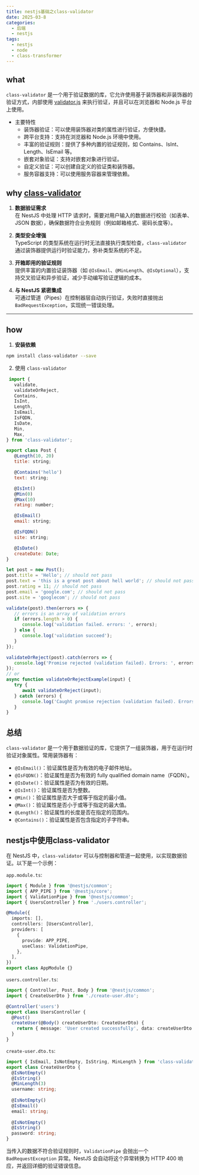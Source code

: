 ```yaml
---
title: nestjs基础之class-validator
date: 2025-03-8
categories:
  - 后端
  - nestjs
tags:
  - nestjs
  - node
  - class-transformer
---
```


## what
`class-validator` 是一个用于验证数据的库，它允许使用基于装饰器和非装饰器的验证方式，内部使用 [validator.js](https://github.com/validatorjs/validator.js) 来执行验证，并且可以在浏览器和 Node.js 平台上使用。

+ 主要特性
  + 装饰器验证：可以使用装饰器对类的属性进行验证，方便快捷。
  + 跨平台支持：支持在浏览器和 Node.js 环境中使用。
  + 丰富的验证规则：提供了多种内置的验证规则，如 Contains、IsInt、Length、IsEmail 等。
  + 嵌套对象验证：支持对嵌套对象进行验证。
  + 自定义验证：可以创建自定义的验证类和装饰器。
  + 服务容器支持：可以使用服务容器来管理依赖。

## why [class-validator](https://github.com/typestack/class-validator)

1. **数据验证需求**  
   在 NestJS 中处理 HTTP 请求时，需要对用户输入的数据进行校验（如表单、JSON 数据），确保数据符合业务规则（例如邮箱格式、密码长度等）。

2. **类型安全增强**  
   TypeScript 的类型系统在运行时无法直接执行类型检查，`class-validator` 通过装饰器提供运行时验证能力，弥补类型系统的不足。

3. **开箱即用的验证规则**  
   提供丰富的内置验证装饰器（如 `@IsEmail`、`@MinLength`、`@IsOptional`），支持交叉验证和异步验证，减少手动编写验证逻辑的成本。

4. **与 NestJS 紧密集成**  
   可通过管道（Pipes）在控制器层自动执行验证，失败时直接抛出 `BadRequestException`，实现统一错误处理。

---

## how

1. **安装依赖**  
```bash
npm install class-validator --save
```

2. 使用 `class-validator`
```js
 import {
   validate,
   validateOrReject,
   Contains,
   IsInt,
   Length,
   IsEmail,
   IsFQDN,
   IsDate,
   Min,
   Max,
} from 'class-validator';

export class Post {
   @Length(10, 20)
   title: string;

   @Contains('hello')
   text: string;

   @IsInt()
   @Min(0)
   @Max(10)
   rating: number;

   @IsEmail()
   email: string;

   @IsFQDN()
   site: string;

   @IsDate()
   createDate: Date;
}

let post = new Post();
post.title = 'Hello'; // should not pass
post.text = 'this is a great post about hell world'; // should not pass
post.rating = 11; // should not pass
post.email = 'google.com'; // should not pass
post.site = 'googlecom'; // should not pass

validate(post).then(errors => {
   // errors is an array of validation errors
   if (errors.length > 0) {
      console.log('validation failed. errors: ', errors);
   } else {
      console.log('validation succeed');
   }
});

validateOrReject(post).catch(errors => {
   console.log('Promise rejected (validation failed). Errors: ', errors);
});
// or
async function validateOrRejectExample(input) {
   try {
      await validateOrReject(input);
   } catch (errors) {
      console.log('Caught promise rejection (validation failed). Errors: ', errors);
   }
}
```

## 总结

`class-validator` 是一个用于数据验证的库，它提供了一组装饰器，用于在运行时验证对象属性。常用装饰器有：
- `@IsEmail()`：验证属性是否为有效的电子邮件地址。
- `@IsFQDN()`：验证属性是否为有效的 fully qualified domain name（FQDN）。
- `@IsDate()`：验证属性是否为有效的日期。
- `@IsInt()`：验证属性是否为整数。
- `@Min()`：验证属性是否大于或等于指定的最小值。
- `@Max()`：验证属性是否小于或等于指定的最大值。
- `@Length()`：验证属性的长度是否在指定的范围内。
- `@Contains()`：验证属性是否包含指定的子字符串。

## nestjs中使用class-validator
在 NestJS 中，`class-validator` 可以与控制器和管道一起使用，以实现数据验证。以下是一个示例：

`app.module.ts`:
```typescript
import { Module } from '@nestjs/common';
import { APP_PIPE } from '@nestjs/core';
import { ValidationPipe } from '@nestjs/common';
import { UsersController } from './users.controller';

@Module({
  imports: [],
  controllers: [UsersController],
  providers: [
    {
      provide: APP_PIPE,
      useClass: ValidationPipe,
    },
  ],
})
export class AppModule {}    
```

`users.controller.ts`:
```ts
import { Controller, Post, Body } from '@nestjs/common';
import { CreateUserDto } from './create-user.dto';

@Controller('users')
export class UsersController {
  @Post()
  createUser(@Body() createUserDto: CreateUserDto) {
    return { message: 'User created successfully', data: createUserDto };
  }
}    
```

`create-user.dto.ts`:
```ts
import { IsEmail, IsNotEmpty, IsString, MinLength } from 'class-validator';
export class CreateUserDto {
  @IsNotEmpty()
  @IsString()
  @MinLength(3)
  username: string;
  
  @IsNotEmpty()
  @IsEmail()
  email: string;
  
  @IsNotEmpty()
  @IsString()
  password: string;
}
```

当传入的数据不符合验证规则时，`ValidationPipe` 会抛出一个 `BadRequestException` 异常。NestJS 会自动将这个异常转换为 HTTP 400 响应，并返回详细的验证错误信息。
